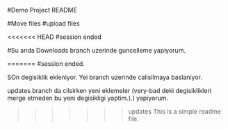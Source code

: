 #Demo Project README

#Move files
#upload files

<<<<<<< HEAD
#session ended

#Su anda Downloads branch uzerinde guncelleme yapiyorum.


=======
#session ended.

SOn degisiklik ekleniyor. Yei branch uzerinde calisilmaya baslaniyor.

updates branch da cilsirken yeni eklemeler (very-bad deki degisiklikleri merge etmeden bu yeni degisikligi yaptim.).) yapiyorum.
>>>>>>> updates
This is a simple readme file.